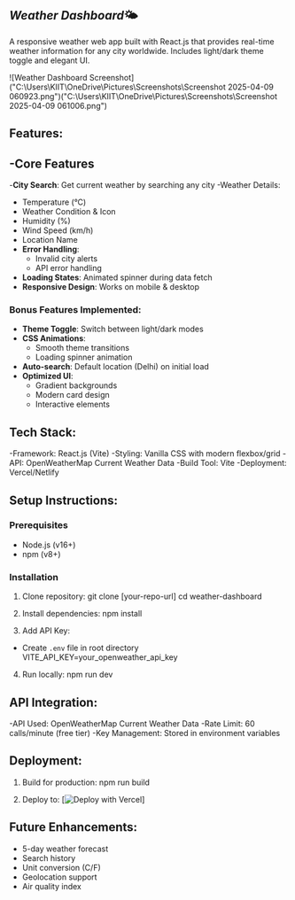 ## *Weather Dashboard*🌤️

A responsive weather web app built with React.js that provides real-time weather information for any city worldwide. Includes light/dark theme toggle and elegant UI.

![Weather Dashboard Screenshot]("C:\Users\KIIT\OneDrive\Pictures\Screenshots\Screenshot 2025-04-09 060923.png")("C:\Users\KIIT\OneDrive\Pictures\Screenshots\Screenshot 2025-04-09 061006.png")

## Features:
## -Core Features
-**City Search**: Get current weather by searching any city
-Weather Details:
  - Temperature (°C)
  - Weather Condition & Icon
  - Humidity (%)
  - Wind Speed (km/h)
  - Location Name
- **Error Handling**:
  - Invalid city alerts
  - API error handling
- **Loading States**: Animated spinner during data fetch
- **Responsive Design**: Works on mobile & desktop

### Bonus Features Implemented:
- **Theme Toggle**: Switch between light/dark modes
- **CSS Animations**:
  - Smooth theme transitions
  - Loading spinner animation
- **Auto-search**: Default location (Delhi) on initial load
- **Optimized UI**:
  - Gradient backgrounds
  - Modern card design
  - Interactive elements

## Tech Stack:
-Framework: React.js (Vite)
-Styling: Vanilla CSS with modern flexbox/grid
-API: OpenWeatherMap Current Weather Data
-Build Tool: Vite
-Deployment: Vercel/Netlify

## Setup Instructions:
### Prerequisites
- Node.js (v16+)
- npm (v8+)

### Installation
1. Clone repository:
    git clone [your-repo-url]
    cd weather-dashboard

2. Install dependencies:
    npm install

3. Add API Key:
- Create `.env` file in root directory
    VITE_API_KEY=your_openweather_api_key

4. Run locally:
npm run dev

## API Integration:
-API Used: OpenWeatherMap Current Weather Data
-Rate Limit: 60 calls/minute (free tier)
-Key Management: Stored in environment variables

## Deployment:
1. Build for production:
    npm run build

2. Deploy to:
[![Deploy with Vercel](https://weather-app-nine-xi-10.vercel.app/)]

## Future Enhancements:
- 5-day weather forecast
- Search history
- Unit conversion (C/F)
- Geolocation support
- Air quality index



